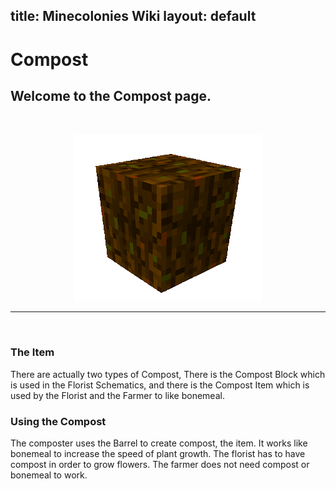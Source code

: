 title: Minecolonies Wiki
layout: default
---
# Compost 

## Welcome to the Compost page. 

<br>

<p style="text-align:center;"><img src="../../assets/images/items/compost.png" alt="Compost"></p>
    <hr />
<br>

### The Item

There are actually two types of Compost, There is the Compost Block which is used in the Florist Schematics, and there is the Compost Item which is used by the Florist and the Farmer to like bonemeal. 
<br>

### Using the Compost

The composter uses the Barrel to create compost, the item. It works like bonemeal to increase the speed of plant growth. The florist has to have compost in order to grow flowers. The farmer does not need compost or bonemeal to work.  